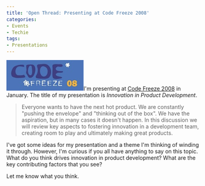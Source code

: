 ```yaml
---
title: 'Open Thread: Presenting at Code Freeze 2008'
categories:
- Events
- Techie
tags:
- Presentations
---
```


[![code_freeze_08_logo.jpg](/assets/posts/2007/code-freeze-08-logo1.jpg)](http://www.umsec.umn.edu/code_freeze_08/)I'm presenting at [Code Freeze 2008](http://www.umsec.umn.edu/code_freeze_08/) in January. The title of my presentation is _Innovation in Product Development_.

> Everyone wants to have the next hot product. We are constantly "pushing
the envelope" and "thinking out of the box". We have the aspiration, but
in many cases it doesn't happen. In this discussion we will review key
aspects to fostering innovation in a development team, creating room to
play and ultimately making great products.

I've got some ideas for my presentation and a theme I'm thinking of winding it through. However, I'm curious if you all have anything to say on this topic. What do you think drives innovation in product development? What are the key contributing factors that you see?

Let me know what you think.
